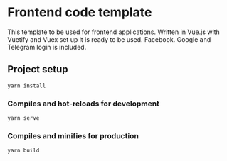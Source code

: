 # Frontend code template

This template to be used for frontend applications. Written in Vue.js with Vuetify and Vuex set up it is ready to be used. Facebook. Google and Telegram login is included.

## Project setup
```
yarn install
```

### Compiles and hot-reloads for development
```
yarn serve
```

### Compiles and minifies for production
```
yarn build
```
